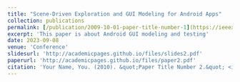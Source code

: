 ```yaml
---
title: "Scene-Driven Exploration and GUI Modeling for Android Apps"
collection: publications
permalink: [/publication/2009-10-01-paper-title-number-1](https://ieeexplore.ieee.org/document/10298411)
excerpt: 'This paper is about Android GUI modeling and testing'
date: 2023-09-08
venue: 'Conference'
slidesurl: 'http://academicpages.github.io/files/slides2.pdf'
paperurl: 'http://academicpages.github.io/files/paper2.pdf'
citation: 'Your Name, You. (2010). &quot;Paper Title Number 2.&quot; <i>Journal 1</i>. 1(2).'
---
```

